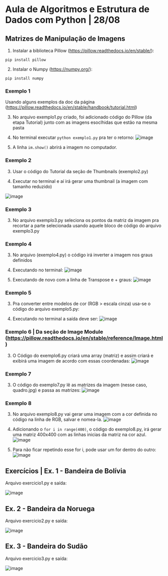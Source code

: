 # Aula de Algoritmos e Estrutura de Dados com Python | 28/08
## Matrizes de Manipulação de Imagens

1. Instalar a biblioteca Pillow (https://pillow.readthedocs.io/en/stable/):

  `` pip install pillow ``

2. Instalar o Numpy (https://numpy.org/):
 
  `` pip install numpy ``

### Exemplo 1

Usando alguns exemplos da doc da página (https://pillow.readthedocs.io/en/stable/handbook/tutorial.html)

3. No arquivo exemplo1.py criado, foi adicionado código do Pillow (da etapa Tutorial) junto com as imagens esoclhidas que estão na mesma pasta

4. No terminal executar `` python exemplo1.py `` pra ter o retorno:
![image](https://github.com/CarolinaSFreitas/python-2808/assets/99994934/f7d8024f-8624-4025-b197-cb0c33e98153)

5. A linha `` im.show() `` abrirá a imagem no computador.

### Exemplo 2

3. Usar o código do Tutorial da seção de Thumbnails (exemplo2.py)

4. Executar no terminal e aí irá gerar uma thumbnail (a imagem com tamanho reduzido)

![image](https://github.com/CarolinaSFreitas/python-2808/assets/99994934/4694d54c-7ab1-4990-86b6-8414f1ad0e3e)

### Exemplo 3

3. No arquivo exemplo3.py seleciona os pontos da matriz da imagem pra recortar a parte selecionada usando aquele bloco de código do arquivo exemplo3.py

### Exemplo 4

3. No arquivo (exemplo4.py) o código irá inverter a imagem nos graus definidos

4. Executando no terminal:
![image](https://github.com/CarolinaSFreitas/python-2808/assets/99994934/8abfad64-3783-4378-a71b-9d3584fdb955)

5. Executando de novo com a linha de Transpose e + graus:
![image](https://github.com/CarolinaSFreitas/python-2808/assets/99994934/7b735940-c962-406a-bc4c-6a4b1ddaf2b9)


### Exemplo 5

3. Pra converter entre modelos de cor (RGB > escala cinza) usa-se o código do arquivo exemplo5.py:

4. Executando no terminal a saída deve ser:
![image](https://github.com/CarolinaSFreitas/python-2808/assets/99994934/072884dd-aecf-4ac8-b565-b33a713d8226)

### Exemplo 6 | Da seção de Image Module (https://pillow.readthedocs.io/en/stable/reference/Image.html)

3. O Código do exemplo6.py criará uma array (matriz) e assim criará e exibirá uma imagem de acordo com essas coordenadas:
![image](https://github.com/CarolinaSFreitas/python-2808/assets/99994934/0b407539-8e5f-4577-b9f6-79ea950afffb)

### Exemplo 7

3. O código do exemplo7.py lê as matrizes da imagem (nesse caso, quadro.jpg) e passa as matrizes:
![image](https://github.com/CarolinaSFreitas/python-2808/assets/99994934/3226315b-e671-4318-a0a1-bb436f3ad190)

### Exemplo 8

3. No arquivo exemplo8.py vai gerar uma imagem com a cor definida no código na linha de RGB, salvar e nomea-la.
![image](https://github.com/CarolinaSFreitas/python-2808/assets/99994934/9dae58e7-9392-4137-a6b9-b0caebe3e1ad)

4. Adicionando o `` for i in range(400) ``, o código do exemplo8.py, irá gerar uma matriz 400x400 com as linhas inicias da matriz na cor azul.
![image](https://github.com/CarolinaSFreitas/python-2808/assets/99994934/d44be4e8-0e20-4b5e-9955-2b65629ef689)

5. Para não ficar repetindo esse for i, pode usar um for dentro do outro:
![image](https://github.com/CarolinaSFreitas/python-2808/assets/99994934/0ad2e1c9-056c-494d-b2ba-3c34411ba2e7)

## Exercícios | Ex. 1 - Bandeira de Bolívia

Arquivo exercicio1.py e saída:

![image](https://github.com/CarolinaSFreitas/python-2808/assets/99994934/e39fb310-50ec-4458-a5f4-cacdd18add65)

## Ex. 2 - Bandeira da Noruega

Arquivo exercicio2.py e saída:

![image](https://github.com/CarolinaSFreitas/python-2808/assets/99994934/af78fd06-359a-4e5e-b53f-d155c10a9518)

## Ex. 3 - Bandeira do Sudão

Arquivo exercicio3.py e saída:

![image](https://github.com/CarolinaSFreitas/python-2808/assets/99994934/74913a26-4b7a-4a7f-a99b-97505446923d)






 

